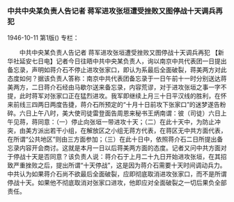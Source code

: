 ### 中共中央某负责人告记者  蒋军进攻张垣遭受挫败又图停战十天调兵再犯

1946-10-11
第1版()
专栏：

　　中共中央某负责人告记者
    蒋军进攻张垣遭受挫败又图停战十天调兵再犯
    【新华社延安七日电】记者今日往晤中共中央某负责人，询以南京中共代表团一日提出备忘录，声明如蒋介石不停止进攻张家口，即认为系最后全面破裂，蒋美两方对此态度如何？据该负责人答称：南京中共代表团备忘录于一日午前十一时分别送达蒋美两方，二日蒋介石经由马歇尔送来备忘录，内容荒谬，对于进攻张垣之事一字不提，此时蒋军对张家口正在猛烈进攻。我军即继续上月三十日平汉线的胜利，在怀来前线三四两日两度告捷，蒋介石所预定的“十月十日前攻下张家口”的迷梦遂告粉碎。六日上午八时，美大使司徒雷登面告周恩来秘书王炳南谓：彼（司徒）六日上午见蒋，蒋同意：（一）停止向张垣一带进攻十天；（二）在此十天中，为防止冲突，由美方派出若干小组，在解放区之小组无蒋方代表，在蒋区无中共方面代表，在所谓“公共地区”则由三方面参加；（三）在此十日中，依照蒋介石二日所提出备忘录内容开会商讨。这就是本月一日以后蒋美两方面的态度。记者又问中共方面对于停战十天是否同意？该负责人说：蒋介石于上月二十九日开始进攻张垣，在其招致严重挫败之后，提出所谓“十天停战”，这是因为蒋介石需要十天时间调动兵力。中共认为如果蒋介石尚不欲最后全面破裂，应即彻底取消进攻张家口，而不是所谓停战十天。如果他不彻底取消对张家口进攻，他即应对全面破裂之一切后果负全部责任。
